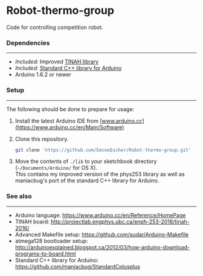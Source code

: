 # Robot-thermo-group
Code for controlling competition robot.

### Dependencies
---
* *Included:* Improved [TINAH library](./lib)
* *Included:* [Standard C++ library for Arduino](https://github.com/maniacbug/StandardCplusplus)
* Arduino 1.6.2 or newer

### Setup
---
The following should be done to prepare for usage:

1. Install the latest Arduino IDE from [www.arduino.cc](https://www.arduino.cc/en/Main/Software)

2. Clone this repository.  

   ```bash
   git clone 'https://github.com/EmceeEscher/Robot-thermo-group.git'
   ```

3. Move the contents of `./lib` to your sketchbook directory
(`~/Documents/Arduino/` for OS X).  
This contains my improved version
of the phys253 library as well as maniacbug's port of the standard C++
library for Arduino.

### See also
---
* Arduino language: https://www.arduino.cc/en/Reference/HomePage
* TINAH board: http://projectlab.engphys.ubc.ca/enph-253-2016/tinah-2016/
* Advanced Makefile setup: https://github.com/sudar/Arduino-Makefile
* atmega128 bootloader setup: http://arduinoexplained.blogspot.ca/2012/03/how-arduino-download-programs-to-board.html
* Standard C++ library for Arduino: https://github.com/maniacbug/StandardCplusplus

